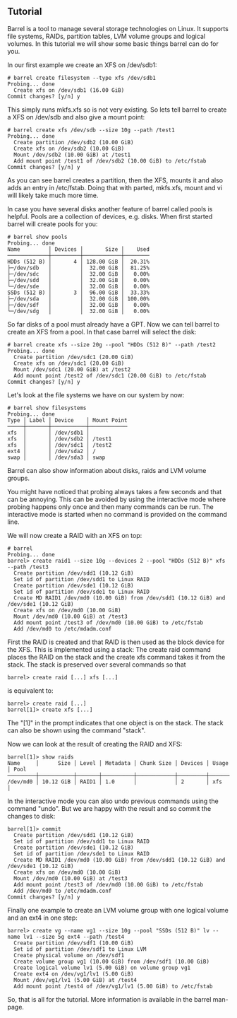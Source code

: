 
Tutorial
--------

Barrel is a tool to manage several storage technologies on Linux. It
supports file systems, RAIDs, partition tables, LVM volume groups and
logical volumes. In this tutorial we will show some basic things
barrel can do for you.

In our first example we create an XFS on /dev/sdb1:

~~~
# barrel create filesystem --type xfs /dev/sdb1
Probing... done
  Create xfs on /dev/sdb1 (16.00 GiB)
Commit changes? [y/n] y
~~~

This simply runs mkfs.xfs so is not very existing. So lets tell barrel
to create a XFS on /dev/sdb and also give a mount point:

~~~
# barrel create xfs /dev/sdb --size 10g --path /test1
Probing... done
  Create partition /dev/sdb2 (10.00 GiB)
  Create xfs on /dev/sdb2 (10.00 GiB)
  Mount /dev/sdb2 (10.00 GiB) at /test1
  Add mount point /test1 of /dev/sdb2 (10.00 GiB) to /etc/fstab
Commit changes? [y/n] y
~~~

As you can see barrel creates a partition, then the XFS, mounts it and
also adds an entry in /etc/fstab. Doing that with parted, mkfs.xfs,
mount and vi will likely take much more time.

In case you have several disks another feature of barrel called pools
is helpful. Pools are a collection of devices, e.g. disks. When first
started barrel will create pools for you:

~~~
# barrel show pools
Probing... done
Name         │ Devices │       Size │    Used
─────────────┼─────────┼────────────┼────────
HDDs (512 B) │       4 │ 128.00 GiB │  20.31%
├─/dev/sdb   │         │  32.00 GiB │  81.25%
├─/dev/sdc   │         │  32.00 GiB │   0.00%
├─/dev/sdd   │         │  32.00 GiB │   0.00%
└─/dev/sde   │         │  32.00 GiB │   0.00%
SSDs (512 B) │       3 │  96.00 GiB │  33.33%
├─/dev/sda   │         │  32.00 GiB │ 100.00%
├─/dev/sdf   │         │  32.00 GiB │   0.00%
└─/dev/sdg   │         │  32.00 GiB │   0.00%
~~~

So far disks of a pool must already have a GPT. Now we can tell barrel
to create an XFS from a pool. In that case barrel will select the
disk:

~~~
# barrel create xfs --size 20g --pool "HDDs (512 B)" --path /test2
Probing... done
  Create partition /dev/sdc1 (20.00 GiB)
  Create xfs on /dev/sdc1 (20.00 GiB)
  Mount /dev/sdc1 (20.00 GiB) at /test2
  Add mount point /test2 of /dev/sdc1 (20.00 GiB) to /etc/fstab
Commit changes? [y/n] y
~~~

Let's look at the file systems we have on our system by now:

~~~
# barrel show filesystems
Probing... done
Type │ Label │ Device    │ Mount Point
─────┼───────┼───────────┼────────────
xfs  │       │ /dev/sdb1 │
xfs  │       │ /dev/sdb2 │ /test1
xfs  │       │ /dev/sdc1 │ /test2
ext4 │       │ /dev/sda2 │ /
swap │       │ /dev/sda3 │ swap
~~~

Barrel can also show information about disks, raids and LVM volume
groups.

You might have noticed that probing always takes a few seconds and
that can be annoying. This can be avoided by using the interactive
mode where probing happens only once and then many commands can be
run. The interactive mode is started when no command is provided on
the command line.

We will now create a RAID with an XFS on top:

~~~
# barrel
Probing... done
barrel> create raid1 --size 10g --devices 2 --pool "HDDs (512 B)" xfs --path /test3
  Create partition /dev/sdd1 (10.12 GiB)
  Set id of partition /dev/sdd1 to Linux RAID
  Create partition /dev/sde1 (10.12 GiB)
  Set id of partition /dev/sde1 to Linux RAID
  Create MD RAID1 /dev/md0 (10.00 GiB) from /dev/sdd1 (10.12 GiB) and /dev/sde1 (10.12 GiB)
  Create xfs on /dev/md0 (10.00 GiB)
  Mount /dev/md0 (10.00 GiB) at /test3
  Add mount point /test3 of /dev/md0 (10.00 GiB) to /etc/fstab
  Add /dev/md0 to /etc/mdadm.conf
~~~

First the RAID is created and that RAID is then used as the block
device for the XFS. This is implemented using a stack: The create raid
command places the RAID on the stack and the create xfs command takes
it from the stack. The stack is preserved over several commands so
that

~~~
barrel> create raid [...] xfs [...]
~~~

is equivalent to:

~~~
barrel> create raid [...]
barrel[1]> create xfs [...]
~~~

The "[1]" in the prompt indicates that one object is on the stack. The
stack can also be shown using the command "stack".

Now we can look at the result of creating the RAID and XFS:

~~~
barrel[1]> show raids
Name     │      Size │ Level │ Metadata │ Chunk Size │ Devices │ Usage │ Pool
─────────┼───────────┼───────┼──────────┼────────────┼─────────┼───────┼─────
/dev/md0 │ 10.12 GiB │ RAID1 │ 1.0      │            │ 2       │ xfs   │
~~~

In the interactive mode you can also undo previous commands using the
command "undo". But we are happy with the result and so commit the
changes to disk:

~~~
barrel[1]> commit
  Create partition /dev/sdd1 (10.12 GiB)
  Set id of partition /dev/sdd1 to Linux RAID
  Create partition /dev/sde1 (10.12 GiB)
  Set id of partition /dev/sde1 to Linux RAID
  Create MD RAID1 /dev/md0 (10.00 GiB) from /dev/sdd1 (10.12 GiB) and /dev/sde1 (10.12 GiB)
  Create xfs on /dev/md0 (10.00 GiB)
  Mount /dev/md0 (10.00 GiB) at /test3
  Add mount point /test3 of /dev/md0 (10.00 GiB) to /etc/fstab
  Add /dev/md0 to /etc/mdadm.conf
Commit changes? [y/n] y
~~~

Finally one example to create an LVM volume group with one logical
volume and an ext4 in one step:

~~~
barrel> create vg --name vg1 --size 10g --pool "SSDs (512 B)" lv --name lv1 --size 5g ext4 --path /test4
  Create partition /dev/sdf1 (10.00 GiB)
  Set id of partition /dev/sdf1 to Linux LVM
  Create physical volume on /dev/sdf1
  Create volume group vg1 (10.00 GiB) from /dev/sdf1 (10.00 GiB)
  Create logical volume lv1 (5.00 GiB) on volume group vg1
  Create ext4 on /dev/vg1/lv1 (5.00 GiB)
  Mount /dev/vg1/lv1 (5.00 GiB) at /test4
  Add mount point /test4 of /dev/vg1/lv1 (5.00 GiB) to /etc/fstab
~~~

So, that is all for the tutorial. More information is available in the
barrel man-page.
